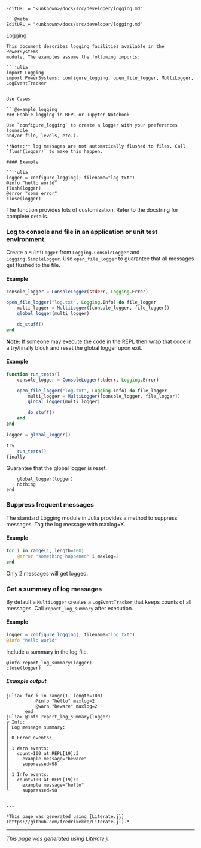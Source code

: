 ```@meta
EditURL = "<unknown>/docs/src/developer/logging.md"
```

```@example logging
```@meta
EditURL = "<unknown>/docs/src/developer/logging.md"
```

Logging

```@example logging
This document describes logging facilities available in the PowerSystems
module. The examples assume the following imports:

```julia
import Logging
import PowerSystems: configure_logging, open_file_logger, MultiLogger, LogEventTracker
```
```

Use Cases

```@example logging
### Enable logging in REPL or Jupyter Notebook

Use `configure_logging` to create a logger with your preferences (console
and/or file, levels, etc.).

**Note:** log messages are not automatically flushed to files. Call
`flush(logger)` to make this happen.

#### Example

```julia
logger = configure_logging(; filename="log.txt")
@info "hello world"
flush(logger)
@error "some error"
close(logger)
```

The function provides lots of customization. Refer to the docstring for complete details.

### Log to console and file in an application or unit test environment.

Create a `MultiLogger` from `Logging.ConsoleLogger` and `Logging.SimpleLogger`.
Use `open_file_logger` to guarantee that all messages get flushed to the file.

#### Example

```julia
console_logger = ConsoleLogger(stderr, Logging.Error)

open_file_logger("log.txt", Logging.Info) do file_logger
    multi_logger = MultiLogger([console_logger, file_logger])
    global_logger(multi_logger)

    do_stuff()
end
```

**Note:** If someone may execute the code in the REPL then wrap that code in a
try/finally block and reset the global logger upon exit.

#### Example

```julia
function run_tests()
    console_logger = ConsoleLogger(stderr, Logging.Error)

    open_file_logger("log.txt", Logging.Info) do file_logger
        multi_logger = MultiLogger([console_logger, file_logger])
        global_logger(multi_logger)

        do_stuff()
    end
end

logger = global_logger()

try
    run_tests()
finally
```

Guarantee that the global logger is reset.

```@example logging
    global_logger(logger)
    nothing
end
```

### Suppress frequent messages
The standard Logging module in Julia provides a method to suppress messages.
Tag the log message with maxlog=X.

#### Example

```julia
for i in range(1, length=100)
    @error "something happened" i maxlog=2
end
```

Only 2 messages will get logged.

### Get a summary of log messages

By default a `MultiLogger` creates a `LogEventTracker` that keeps counts of all
messages. Call `report_log_summary` after execution.

#### Example

```julia
logger = configure_logging(; filename="log.txt")
@info "hello world"
```

Include a summary in the log file.

```@example logging
@info report_log_summary(logger)
close(logger)
```

##### Example output
```
julia> for i in range(1, length=100)
           @info "hello" maxlog=2
           @warn "beware" maxlog=2
       end
julia> @info report_log_summary(logger)
┌ Info:
│ Log message summary:
│
│ 0 Error events:
│
│ 1 Warn events:
│   count=100 at REPL[19]:3
│     example message="beware"
│     suppressed=98
│
│ 1 Info events:
│   count=100 at REPL[19]:2
│     example message="hello"
└     suppressed=98
```
```

---

*This page was generated using [Literate.jl](https://github.com/fredrikekre/Literate.jl).*
```

---

*This page was generated using [Literate.jl](https://github.com/fredrikekre/Literate.jl).*

